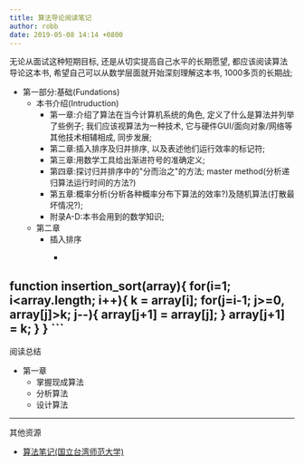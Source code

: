 ```yaml
---
title: 算法导论阅读笔记
author: robb
date: 2019-05-08 14:14 +0800
---
```

无论从面试这种短期目标, 还是从切实提高自己水平的长期愿望, 都应该阅读算法导论这本书, 希望自己可以从数学层面就开始深刻理解这本书, 1000多页的长期战;

* 第一部分:基础(Fundations)
  * 本书介绍(Intruduction)
    * 第一章:介绍了算法在当今计算机系统的角色, 定义了什么是算法并列举了些例子; 我们应该视算法为一种技术, 它与硬件GUI/面向对象/网络等其他技术相辅相成, 同步发展;
    * 第二章:插入排序及归并排序, 以及表述他们运行效率的标记符;
    * 第三章:用数学工具给出渐进符号的准确定义;
    * 第四章:探讨归并排序中的"分而治之"的方法; master method(分析递归算法运行时间的方法?)
    * 第五章:概率分析(分析各种概率分布下算法的效率?)及随机算法(打散最坏情况?);
    * 附录A-D:本书会用到的数学知识;
  * 第二章
    * 插入排序
      * ```js
function insertion_sort(array){
  for(i=1; i<array.length; i++){
    k = array[i];
    for(j=i-1; j>=0, array[j]>k; j--){
      array[j+1] = array[j];
    }
    array[j+1] = k;
  }
}
      ```
---
阅读总结

* 第一章
  * 掌握现成算法
  * 分析算法
  * 设计算法
---
其他资源

  * [算法笔记(国立台湾师范大学)](http://www.csie.ntnu.edu.tw/~u91029/)